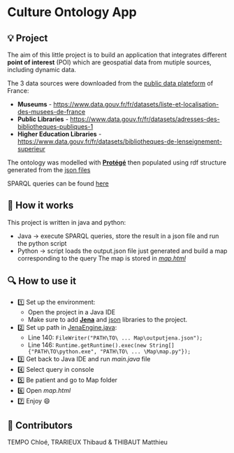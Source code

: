 # Culture Ontology App
  
## :bulb: Project
The aim of this little project is to build an application that integrates different **point of interest** (POI) which are geospatial data from mutiple sources, including dynamic data.

The 3 data sources were downloaded from the [public data plateform](https://www.data.gouv.fr/fr/) of France:
- **Museums** - https://www.data.gouv.fr/fr/datasets/liste-et-localisation-des-musees-de-france
- **Public Libraries** - https://www.data.gouv.fr/fr/datasets/adresses-des-bibliotheques-publiques-1
- **Higher Education Libraries** - https://www.data.gouv.fr/fr/datasets/bibliotheques-de-lenseignement-superieur

The ontology was modelled with [**Protégé**](!https://protege.stanford.edu/) then populated using rdf structure generated from the [json files](https://github.com/chlotmpo/CultureOntologyApp/tree/main/Datasets/Json)

SPARQL queries can be found [here](https://github.com/chlotmpo/CultureOntologyApp/blob/main/SPARQL-queries.md)

## :memo: How it works

This project is written in java and python:
- Java -> execute SPARQL queries, store the result in a json file and run the python script
- Python -> script loads the output.json file just generated and build a map corresponding to the query
The map is stored in [*map.html*](https://github.com/chlotmpo/CultureOntologyApp/blob/main/Map/map.html)

## :mag: How to use it

+ :one: Set up the environment:
    - Open the project in a Java IDE
    - Make sure to add [**Jena**](http://www-inf.it-sudparis.eu/~gaaloulw/KM/Labs/Lab3/jena-2.6.2.zip) and [json](https://github.com/stleary/JSON-java) libraries to the project.
+ :two: Set up path in [JenaEngine.java](https://github.com/chlotmpo/CultureOntologyApp/blob/main/AppJava/finalProject/src/tools/JenaEngine.java):
    - Line 140: ```FileWriter("PATH\TO\ ... Map\outputjena.json");```
    - Line 146: ```Runtime.getRuntime().exec(new String[] {"PATH\TO\python.exe", "PATH\TO\ ... \Map\map.py"});```
+ :three: Get back to Java IDE and run *main.java* file
+ :four: Select query in console
+ :five: Be patient and go to Map folder
+ :six: Open *map.html* 
+ :seven: Enjoy :smile:

## :clap: Contributors
TEMPO Chloé, TRARIEUX Thibaud & THIBAUT Matthieu
